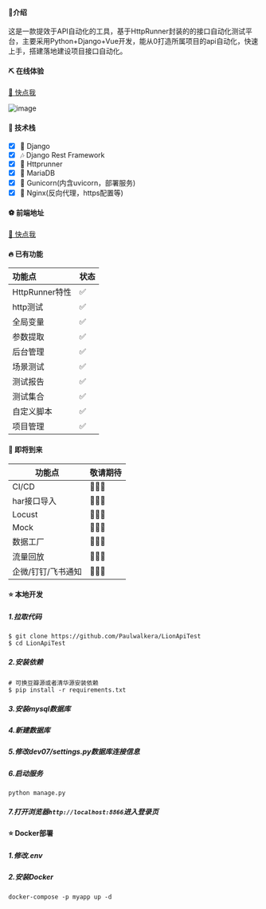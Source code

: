 ####  💎介绍

这是一款提效于API自动化的工具，基于HttpRunner封装的的接口自动化测试平台，主要采用Python+Django+Vue开发，能从0打造所属项目的api自动化，快速上手，搭建落地建设项目接口自动化。

#### ⛏ 在线体验

[🎁 快点我](https://github.com/Paulwalkera/LionApiTest-front)

![image](https://user-images.githubusercontent.com/67620367/229406903-393be6d9-7ffa-4746-815d-43319d4d5ef5.png)

#### 🎉 技术栈

- [x]  🎨 Django
- [x]  🎶 Django Rest Framework
- [x]  🎉 Httprunner
- [x]  🎃 MariaDB
- [x]  🏐 Gunicorn(内含uvicorn，部署服务) 
- [x]  🎲 Nginx(反向代理，https配置等)

#### ⚽ 前端地址

[🎁 快点我](https://github.com/Paulwalkera/LionApiTest-front)


#### 🔥 已有功能

| 功能点         | 状态 |
| :------------- | ---- |
| HttpRunner特性 | ✅    |
| http测试       | ✅    |
| 全局变量       | ✅    |
| 参数提取       | ✅    |
| 后台管理       | ✅    |
| 场景测试       | ✅    |
| 测试报告       | ✅    |
| 测试集合       | ✅    |
| 自定义脚本     | ✅    |
| 项目管理       | ✅    |

#### 🚚 即将到来

| 功能点             | 敬请期待 |
| ------------------ | -------- |
| CI/CD              | 🎉🎉🎉      |
| har接口导入        | 🎉🎉🎉      |
| Locust             | 🎉🎉🎉      |
| Mock               | 🎉🎉🎉      |
| 数据工厂           | 🎉🎉🎉      |
| 流量回放           | 🎉🎉🎉      |
| 企微/钉钉/飞书通知 | 🎉🎉🎉      |

#### ⭐ 本地开发

##### 1.拉取代码

```shell
$ git clone https://github.com/Paulwalkera/LionApiTest
$ cd LionApiTest
```

##### 2.安装依赖

```shell
# 可换豆瓣源或者清华源安装依赖
$ pip install -r requirements.txt
```

##### 3.安装mysql数据库

##### 4.新建数据库

##### 5.修改dev07/settings.py数据库连接信息

##### 6.启动服务

```shell
python manage.py
```

##### 7.打开浏览器`http://localhost:8866`进入登录页

#### ⭐ Docker部署

##### 1.修改.env

##### 2.安装Docker

```shell
docker-compose -p myapp up -d
```


